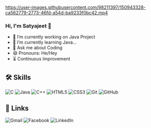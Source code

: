 https://user-images.githubusercontent.com/98211397/150943328-ca562779-2773-46fd-a54d-ba9233f0bc42.mp4

### Hi, I'm Satyajeet 👋
- 🔭 I’m currently working on Java Project
- 🌱 I’m currently learning Java...
- 💬 Ask me about Coding
- 😄 Pronouns: He/Hey
- :hourglass_flowing_sand: Continuous Improvement

## 🛠 Skills
 ![C](https://img.shields.io/badge/c-%2300599C.svg?style=for-the-badge&logo=c&logoColor=white) ![Java](https://img.shields.io/badge/java-%23ED8B00.svg?style=for-the-badge&logo=java&logoColor=white) ![C++](https://img.shields.io/badge/c++-%2300599C.svg?style=for-the-badge&logo=c%2B%2B&logoColor=white) ![HTML5](https://img.shields.io/badge/html5-%23E34F26.svg?style=for-the-badge&logo=html5&logoColor=white) ![CSS3](https://img.shields.io/badge/css3-%231572B6.svg?style=for-the-badge&logo=css3&logoColor=white)
![Git](https://img.shields.io/badge/git-%23F05033.svg?style=for-the-badge&logo=git&logoColor=white) ![GitHub](https://img.shields.io/badge/github-%23121011.svg?style=for-the-badge&logo=github&logoColor=white)

## 🔗 Links
  ![Gmail](https://img.shields.io/badge/Gmail-D14836?style=for-the-badge&logo=gmail&logoColor=white) ![Facebook](https://img.shields.io/badge/Facebook-%231877F2.svg?style=for-the-badge&logo=Facebook&logoColor=white) ![LinkedIn](https://img.shields.io/badge/linkedin-%230077B5.svg?style=for-the-badge&logo=linkedin&logoColor=white)
  
  
<!--
**sattunikam/sattunikam** is a ✨ _special_ ✨ repository because its `README.md` (this file) appears on your GitHub profile.
- 📫 How to reach me: ...
- ⚡ Fun fact: ...
- 🤔 I’m looking for help with ...
- 👯 I’m looking to collaborate on ...
Here are some ideas to get you started:


-->
